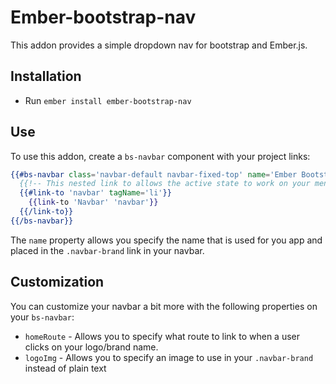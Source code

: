 # Ember-bootstrap-nav

This addon provides a simple dropdown nav for bootstrap and Ember.js.

## Installation

* Run `ember install ember-bootstrap-nav`

## Use

To use this addon, create a `bs-navbar` component with your project links:

```hbs
{{#bs-navbar class='navbar-default navbar-fixed-top' name='Ember Bootstrap'}}
  {{!-- This nested link to allows the active state to work on your menu items --}}
  {{#link-to 'navbar' tagName='li'}}
    {{link-to 'Navbar' 'navbar'}}
  {{/link-to}}
{{/bs-navbar}}
```

The `name` property allows you specify the name that is used for you app and placed in the `.navbar-brand` link in your navbar.

## Customization

You can customize your navbar a bit more with the following properties on your `bs-navbar`:

* `homeRoute` - Allows you to specify what route to link to when a user clicks on your logo/brand name.
* `logoImg` - Allows you to specify an image to use in your `.navbar-brand` instead of plain text
